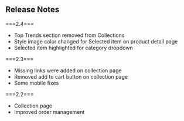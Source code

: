 Release Notes
-----------------

===2.4===
- Top Trends section removed from Collections
- Style image color changed for Selected item on product detail page
- Selected item highlighted for category dropdown

===2.3===
- Missing links were added on collection page
- Removed add to cart button on collection page
- Some mobile fixes

===2.2===
- Collection page
- Improved order management
